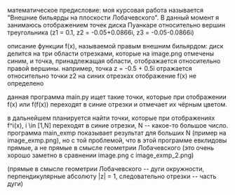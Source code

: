 математическое предисловие: моя курсовая работа называется "Внешние бильярды на плоскости Лобачевского". В данный момент я занимаюсь отображением точек диска Пуанкаре относительно вершин треугольника (z1 = 0.1, z2 = -0.05+0.0866i, z3 = -0.05-0.0866i)

описание функции f(x), называемой правым внешним бильярдом: диск делится на три области отрезками, которые на image.png отмечены синим, и точка, принадлежащая области, отображается относительно правой вершины. например, точка z = -0.5 + 0.5i отражается относительно точки z2
на синих отрезках отображение f(x) не определено

данная программа main.py ищет такие точки, которые при отображении f(x) или f(f(x)) переходят в синие отрезки и отмечает их чёрным цветом. 

в дальнейшем планируется найти точки, которые при отображениях f^i(x), i \in [1,N] переходят в синие отрезки, N -- какое-то большое число. программа main_exmp показывает результат для больших N (пример на image_exmp.png), но с той проблемой, что в этой программе евклидовы прямые, а не прямые в смысле геометрии Лобачевского (это очень хорошо заметно в сравнении image.png с image_exmp_2.png)

(прямые в смысле геометрии Лобачевского -- дуги окружности, перпендикулярные абсолюту |z| = 1, следовательно отрезки -- часть дуги)

